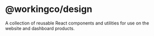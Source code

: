 # @workingco/design

A collection of reusable React components and utilities for use on the website and dashboard products.

